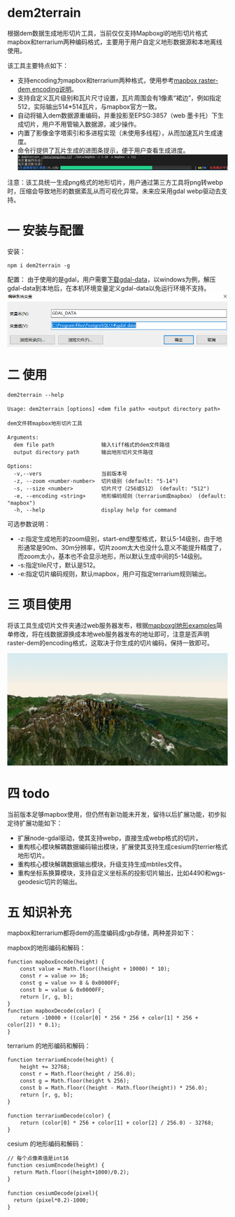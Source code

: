 # dem2terrain
根据dem数据生成地形切片工具，当前仅仅支持Mapboxgl的地形切片格式mapbox和terrarium两种编码格式，主要用于用户自定义地形数据源和本地离线使用。

该工具主要特点如下：
* 支持encoding为mapbox和terrarium两种格式，使用参考[mapbox raster-dem encoding说明](https://docs.mapbox.com/mapbox-gl-js/style-spec/sources/#raster-dem-encoding)。
* 支持自定义瓦片级别和瓦片尺寸设置，瓦片周围会有1像素“裙边”，例如指定512，实际输出514*514瓦片，与mapbox官方一致。
* 自动将输入dem数据源重编码，并重投影至EPSG:3857（web 墨卡托）下生成切片，用户不用管输入数据源，减少操作。
* 内置了影像金字塔索引和多进程实现（未使用多线程），从而加速瓦片生成速度。
* 命令行提供了瓦片生成的进图条提示，便于用户查看生成进度。
![切片生成进度条](https://github.com/FreeGIS/dem2terrain/blob/master/doc/progrebar.png)

注意：该工具统一生成png格式的地形切片，用户通过第三方工具将png转webp时，压缩会导致地形的数据紊乱从而可视化异常。未来应采用gdal webp驱动去支持。

# 一 安装与配置
安装：
```
npm i dem2terrain -g
```

配置：
由于使用的是gdal，用户需要[下载gdal-data](https://github.com/FreeGIS/dem2terrain/blob/master/gdal-data.zip)，以windows为例，解压gdal-data到本地后，在本机环境变量定义gdal-data以免运行环境不支持。
![配置环境变量](https://github.com/FreeGIS/dem2terrain/blob/master/doc/gdal-data.png)


# 二 使用

```
dem2terrain --help

Usage: dem2terrain [options] <dem file path> <output directory path>

dem文件转mapbox地形切片工具

Arguments:
  dem file path               输入tiff格式的dem文件路径
  output directory path       输出地形切片文件路径

Options:
  -v,--vers                   当前版本号
  -z, --zoom <number-number>  切片级别 (default: "5-14")
  -s, --size <number>         切片尺寸（256或512） (default: "512")
  -e, --encoding <string>     地形编码规则（terrarium或mapbox） (default: "mapbox")
  -h, --help                  display help for command
```

可选参数说明：

* -z:指定生成地形的zoom级别，start-end整型格式，默认5-14级别，由于地形通常是90m、30m分辨率，切片zoom太大也没什么意义不能提升精度了，而zoom太小，基本也不会显示地形，所以默认生成中间的5-14级别。
* -s:指定tile尺寸，默认是512。
* -e:指定切片编码规则，默认mapbox，用户可指定terrarium规则输出。

# 三 项目使用

将该工具生成切片文件夹通过web服务器发布，根据[mapboxgl地形examples](https://docs.mapbox.com/mapbox-gl-js/example/add-terrain/)简单修改，将在线数据源换成本地web服务器发布的地址即可，注意是否声明raster-dem的encoding格式，这取决于你生成的切片编码，保持一致即可。

![本地离线切片可视化](https://github.com/FreeGIS/dem2terrain/blob/master/doc/terrain.png)

# 四 todo
当前版本足够mapbox使用，但仍然有新功能未开发，留待以后扩展功能，初步拟定待扩展功能如下：

* 扩展node-gdal驱动，使其支持webp，直接生成webp格式的切片。
* 重构核心模块解耦数据编码输出模块，扩展使其支持生成cesium的terrier格式地形切片。
* 重构核心模块解耦数据输出模块，升级支持生成mbtiles文件。
* 重构坐标系换算模块，支持自定义坐标系的投影切片输出，比如4490和wgs-geodesic切片的输出。


# 五 知识补充

mapbox和terrarium都将dem的高度编码成rgb存储，两种差异如下：

mapbox的地形编码和解码：
```
function mapboxEncode(height) {
    const value = Math.floor((height + 10000) * 10);
    const r = value >> 16;
    const g = value >> 8 & 0x0000FF;
    const b = value & 0x0000FF;
    return [r, g, b];
}
function mapboxDecode(color) {
    return -10000 + ((color[0] * 256 * 256 + color[1] * 256 + color[2]) * 0.1);
}

```

terrarium 的地形编码和解码：
```
function terrariumEncode(height) {
    height += 32768;
    const r = Math.floor(height / 256.0);
    const g = Math.floor(height % 256);
    const b = Math.floor((height - Math.floor(height)) * 256.0);
    return [r, g, b];
}

function terrariumDecode(color) {
    return (color[0] * 256 + color[1] + color[2] / 256.0) - 32768;
}
```

cesium 的地形编码和解码：
```
// 每个点像素值是int16
function cesiumEncode(height) {
  return Math.floor((height+1000)/0.2);
}

function cesiumDecode(pixel){
  return (pixel*0.2)-1000;
}
```